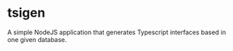 # tsigen
A simple NodeJS application that generates Typescript interfaces based in one given database.
